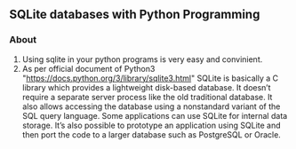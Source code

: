 ## SQLite databases with Python Programming

### **About**

1) Using sqlite in your python programs is very easy and convinient. 
2) As per official document of Python3 "https://docs.python.org/3/library/sqlite3.html"
SQLite is basically a C library which provides a lightweight disk-based database. It doesn’t require a separate server process like the old traditional database.
It also allows accessing the database using a nonstandard variant of the SQL query language. 
Some applications can use SQLite for internal data storage. It’s also possible to prototype an application using SQLite and then port the code to a larger database such as PostgreSQL or Oracle.
